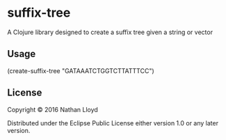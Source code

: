 # suffix-tree

A Clojure library designed to create a suffix tree given a string or vector

## Usage

(create-suffix-tree "GATAAATCTGGTCTTATTTCC")

## License

Copyright © 2016 Nathan Lloyd

Distributed under the Eclipse Public License either version 1.0 or any later version.
